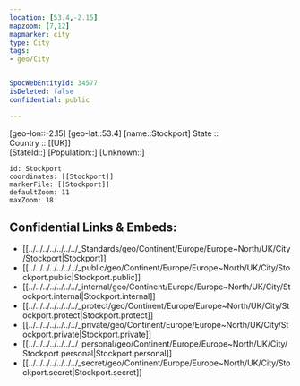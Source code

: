 ```yaml
---
location: [53.4,-2.15] 
mapzoom: [7,12] 
mapmarker: city 
type: City
tags:
- geo/City


SpocWebEntityId: 34577
isDeleted: false
confidential: public

---
```

[geo-lon::-2.15] 
[geo-lat::53.4] 
[name::Stockport] 
State ::  
Country :: [[UK]]  
[StateId::] 
[Population::] 
[Unknown::] 


```leaflet
id: Stockport
coordinates: [[Stockport]] 
markerFile: [[Stockport]] 
defaultZoom: 11 
maxZoom: 18
```


## Confidential Links & Embeds: 
- [[../../../../../../../_Standards/geo/Continent/Europe/Europe~North/UK/City/Stockport|Stockport]] 
- [[../../../../../../../_public/geo/Continent/Europe/Europe~North/UK/City/Stockport.public|Stockport.public]] 
- [[../../../../../../../_internal/geo/Continent/Europe/Europe~North/UK/City/Stockport.internal|Stockport.internal]] 
- [[../../../../../../../_protect/geo/Continent/Europe/Europe~North/UK/City/Stockport.protect|Stockport.protect]] 
- [[../../../../../../../_private/geo/Continent/Europe/Europe~North/UK/City/Stockport.private|Stockport.private]] 
- [[../../../../../../../_personal/geo/Continent/Europe/Europe~North/UK/City/Stockport.personal|Stockport.personal]] 
- [[../../../../../../../_secret/geo/Continent/Europe/Europe~North/UK/City/Stockport.secret|Stockport.secret]] 
